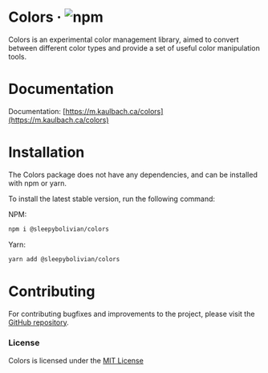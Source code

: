 # Colors · ![npm](https://img.shields.io/npm/v/%40sleepybolivian%2Fcolors)

Colors is an experimental color management library, aimed to convert between different color types and provide a set of useful color manipulation tools.

# Documentation

Documentation: [https://m.kaulbach.ca/colors](https://m.kaulbach.ca/colors)

# Installation

The Colors package does not have any dependencies, and can be installed with npm or yarn.

To install the latest stable version, run the following command:

NPM:

```bash
npm i @sleepybolivian/colors
```

Yarn:

```bash
yarn add @sleepybolivian/colors
```

# Contributing

For contributing bugfixes and improvements to the project, please visit the [GitHub repository](https://m.ca).

### License

Colors is licensed under the [MIT License]()
